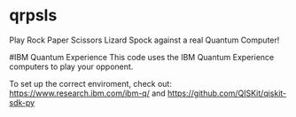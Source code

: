 # qrpsls
Play Rock Paper Scissors Lizard Spock against a real Quantum Computer!

#IBM Quantum Experience
This code uses the IBM Quantum Experience computers to play your opponent.

To set up the correct enviroment, check out: https://www.research.ibm.com/ibm-q/ and https://github.com/QISKit/qiskit-sdk-py 
